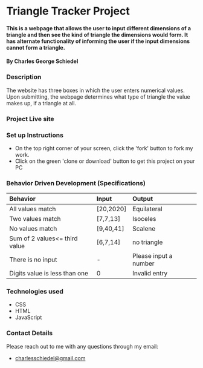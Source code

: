 # Triangle Tracker Project
#### This is a webpage that allows the user to input different dimensions of a triangle and then see the kind of triangle the dimensions would form. It has alternate functionality of informing the user if the input dimensions cannot form a triangle.
#### By Charles George Schiedel

### Description
The website has three boxes in which the user enters numerical values. Upon submitting, the webpage determines what type of triangle the value makes up, if a triangle at all. 

### Project Live site


### Set up Instructions
* On the top right corner of your screen, click the 'fork' button to fork my work.
* Click on the green 'clone or download' button to get this project on your PC

### Behavior Driven Development (Specifications)
| Behavior                 |           Input      |                 Output|
| :----------------------- |:---------------------| :---------------------|              
| All values match         |       [20,2020]     |            Equilateral|
| Two values match         |       [7,7,13]     |           Isoceles    |
| No values match          |       [9,40,41]        |           Scalene     |
| Sum of 2 values<= third value   |       [6,7,14]       |           no triangle |
| There is no input        |       -    |           Please input a number    |
| Digits value is less than one        |       0    |           Invalid entry  |


### Technologies used
* CSS
* HTML
* JavaScript

### Contact Details
 Please reach out to me with any questions through my email:
 * charlesschiedel@gmail.com

